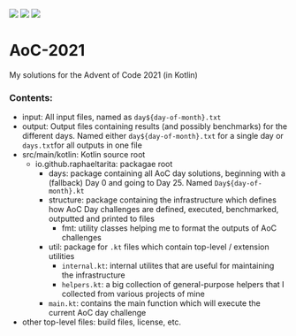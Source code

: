 ![](https://img.shields.io/badge/day%20📅-12-yellow)
![](https://img.shields.io/badge/stars%20⭐-24-blue)
![](https://img.shields.io/badge/days%20completed-12-green)

# AoC-2021

My solutions for the Advent of Code 2021 (in Kotlin)

### Contents:

- input: All input files, named as `day${day-of-month}.txt`
- output: Output files containing results (and possibly benchmarks) for the different days. Named
  either `day${day-of-month}.txt` for a single day or `days.txt`for all outputs in one file
- src/main/kotlin: Kotlin source root
    - io.github.raphaeltarita: packagae root
        - days: package containing all AoC day solutions, beginning with a (fallback) Day 0 and going to Day 25.
          Named `Day${day-of-month}.kt`
        - structure: package containing the infrastructure which defines how AoC Day challenges are defined, executed,
          benchmarked, outputted and printed to files
            - fmt: utility classes helping me to format the outputs of AoC challenges
        - util: package for `.kt` files which contain top-level / extension utilities
            - `internal.kt`: internal utilites that are useful for maintaining the infrastructure
            - `helpers.kt`: a big collection of general-purpose helpers that I collected from various projects of mine
        - `main.kt`: contains the main function which will execute the current AoC day challenge
- other top-level files: build files, license, etc.
